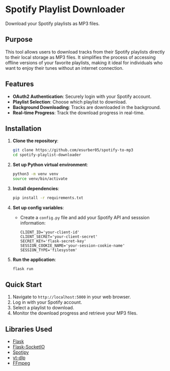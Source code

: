 # Spotify Playlist Downloader

Download your Spotify playlists as MP3 files.

## Purpose

This tool allows users to download tracks from their Spotify playlists directly to their local storage as MP3 files. It simplifies the process of accessing offline versions of your favorite playlists, making it ideal for individuals who want to enjoy their tunes without an internet connection.

## Features

- **OAuth2 Authentication**: Securely login with your Spotify account.
- **Playlist Selection**: Choose which playlist to download.
- **Background Downloading**: Tracks are downloaded in the background.
- **Real-time Progress**: Track the download progress in real-time.

## Installation

1. **Clone the repository**:
    ```bash
    git clone https://github.com/esurber05/spotify-to-mp3
    cd spotify-playlist-downloader
    ```

2. **Set up Python virtual environment**:
    ```bash
    python3 -m venv venv
    source venv/bin/activate
    ```

3. **Install dependencies**:
    ```bash
    pip install -r requirements.txt
    ```

4. **Set up config variables**:
    - Create a `config.py` file and add your Spotify API and sesssion information:
        ```env
        CLIENT_ID='your-client-id'
        CLIENT_SECRET='your-client-secret'
        SECRET_KEY='flask-secret-key'
        SESSION_COOKIE_NAME='your-session-cookie-name'
        SESSION_TYPE='filesystem'
        ```

5. **Run the application**:
    ```bash
    flask run
    ```

## Quick Start

1. Navigate to `http://localhost:5000` in your web browser.
2. Log in with your Spotify account.
3. Select a playlist to download.
4. Monitor the download progress and retrieve your MP3 files.

## Libraries Used

- [Flask](https://flask.palletsprojects.com/)
- [Flask-SocketIO](https://flask-socketio.readthedocs.io/)
- [Spotipy](https://spotipy.readthedocs.io/)
- [yt-dlp](https://github.com/yt-dlp/yt-dlp)
- [FFmpeg](https://ffmpeg.org/)

